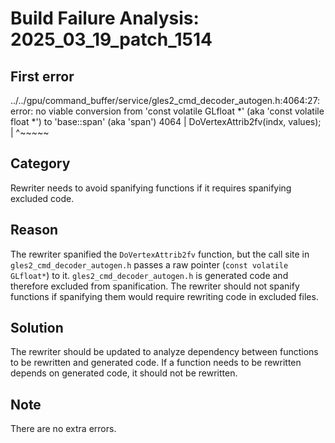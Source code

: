 # Build Failure Analysis: 2025_03_19_patch_1514

## First error

../../gpu/command_buffer/service/gles2_cmd_decoder_autogen.h:4064:27: error: no viable conversion from 'const volatile GLfloat *' (aka 'const volatile float *') to 'base::span<const volatile GLfloat>' (aka 'span<const volatile float>')
4064 |   DoVertexAttrib2fv(indx, values);
      |                           ^~~~~~

## Category
Rewriter needs to avoid spanifying functions if it requires spanifying excluded code.

## Reason
The rewriter spanified the `DoVertexAttrib2fv` function, but the call site in `gles2_cmd_decoder_autogen.h` passes a raw pointer (`const volatile GLfloat*`) to it. `gles2_cmd_decoder_autogen.h` is generated code and therefore excluded from spanification. The rewriter should not spanify functions if spanifying them would require rewriting code in excluded files.

## Solution
The rewriter should be updated to analyze dependency between functions to be rewritten and generated code. If a function needs to be rewritten depends on generated code, it should not be rewritten.

## Note
There are no extra errors.